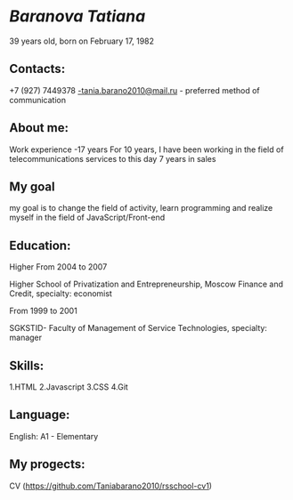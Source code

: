 # ***Baranova Tatiana***
39 years old, born on February 17, 1982

## Contacts:
+7 (927) 7449378 -tania.barano2010@mail.ru - preferred method of communication

## About me:
Work experience -17 years For 10 years, I have been working in the field of telecommunications services to this day 7 years in sales

## My goal
my goal is to change the field of activity, learn programming and realize myself in the field of JavaScript/Front-end

## Education:
Higher From 2004 to 2007

Higher School of Privatization and Entrepreneurship, Moscow Finance and Credit, specialty: economist

From 1999 to 2001

SGKSTID- Faculty of Management of Service Technologies, specialty: manager

## Skills:
1.HTML 
2.Javascript 
3.CSS 
4.Git

## Language:
English: A1 - Elementary

## My progects:
CV (https://github.com/Taniabarano2010/rsschool-cv1)
